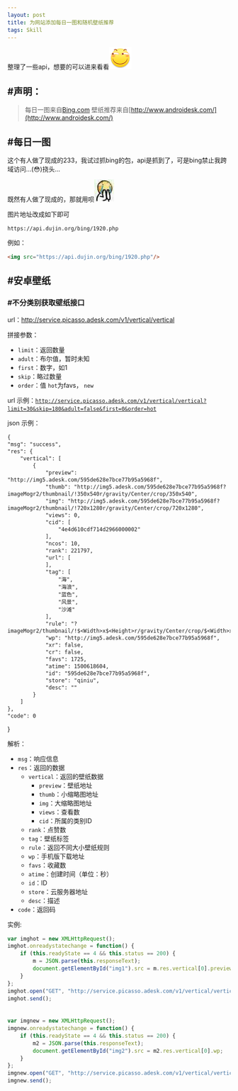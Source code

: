 ```yaml
---
layout: post
title: 为网站添加每日一图和随机壁纸推荐
tags: Skill
---
```


整理了一些api，想要的可以进来看看![滑稽](/exp/funny.png)

## #声明：
> 每日一图来自[Bing.com](Bing.com)
> 壁纸推荐来自[http://www.androidesk.com/](http://www.androidesk.com/)

## #每日一图

这个有人做了现成的233，我试过抓bing的包，api是抓到了，可是bing禁止我跨域访问...(:flushed:)挠头...

既然有人做了现成的，那就用呗![233](/exp/funnycry.png)

图片地址改成如下即可

```
https://api.dujin.org/bing/1920.php
```
例如：

```html
<img src="https://api.dujin.org/bing/1920.php"/>
```

## #安卓壁纸

### #不分类别获取壁纸接口

url：http://service.picasso.adesk.com/v1/vertical/vertical

拼接参数：

- `limit`：返回数量
- `adult`：布尔值，暂时未知
- `first`：数字，如1
- `skip`：略过数量
- `order`：值 `hot`为favs， `new`

url 示例：[`http://service.picasso.adesk.com/v1/vertical/vertical?limit=30&skip=180&adult=false&first=0&order=hot`](http://service.picasso.adesk.com/v1/vertical/vertical?limit=30&skip=180&adult=false&first=0&order=hot)


json 示例：

    {
    "msg": "success",
    "res": {
        "vertical": [
            {
                "preview": "http://img5.adesk.com/595de628e7bce77b95a5968f",
                "thumb": "http://img5.adesk.com/595de628e7bce77b95a5968f?imageMogr2/thumbnail/!350x540r/gravity/Center/crop/350x540",
                "img": "http://img5.adesk.com/595de628e7bce77b95a5968f?imageMogr2/thumbnail/!720x1280r/gravity/Center/crop/720x1280",
                "views": 0,
                "cid": [
                    "4e4d610cdf714d2966000002"
                ],
                "ncos": 10,
                "rank": 221797,
                "url": [
                ],
                "tag": [
                    "海",
                    "海浪",
                    "蓝色",
                    "风景",
                    "沙滩"
                ],
                "rule": "?imageMogr2/thumbnail/!$<Width>x$<Height>r/gravity/Center/crop/$<Width>x$<Height>",
                "wp": "http://img5.adesk.com/595de628e7bce77b95a5968f",
                "xr": false,
                "cr": false,
                "favs": 1725,
                "atime": 1500618604,
                "id": "595de628e7bce77b95a5968f",
                "store": "qiniu",
                "desc": ""
            }
        ]
    },
    "code": 0
}


解析：

- `msg`：响应信息
- `res`：返回的数据
    - `vertical`：返回的壁纸数据
        - `preview`：壁纸地址
        - `thumb`：小缩略图地址
        - `img`：大缩略图地址
        - `views`：查看数
        - `cid`：所属的类别ID
    - `rank`：点赞数
    - `tag`：壁纸标签
    - `rule`：返回不同大小壁纸规则
    - `wp`：手机版下载地址
    - `favs`：收藏数
    - `atime`：创建时间（单位：秒）
    - `id`：ID
    - `store`：云服务器地址
    - `desc`：描述
- `code`：返回码

实例:

```javascript
var imghot = new XMLHttpRequest();
imghot.onreadystatechange = function() {
    if (this.readyState == 4 && this.status == 200) {
        m = JSON.parse(this.responseText);
        document.getElementById("img1").src = m.res.vertical[0].preview;
    }
};
imghot.open("GET", "http://service.picasso.adesk.com/v1/vertical/vertical?limit=30&skip=180&adult=false&first=0&order=hot", true);
imghot.send();


var imgnew = new XMLHttpRequest();
imgnew.onreadystatechange = function() {
    if (this.readyState == 4 && this.status == 200) {
        m2 = JSON.parse(this.responseText);
        document.getElementById("img2").src = m2.res.vertical[0].wp;
    }
};
imgnew.open("GET", "http://service.picasso.adesk.com/v1/vertical/vertical?limit=30&skip=180&adult=false&first=0&order=new", true);
imgnew.send();
```
